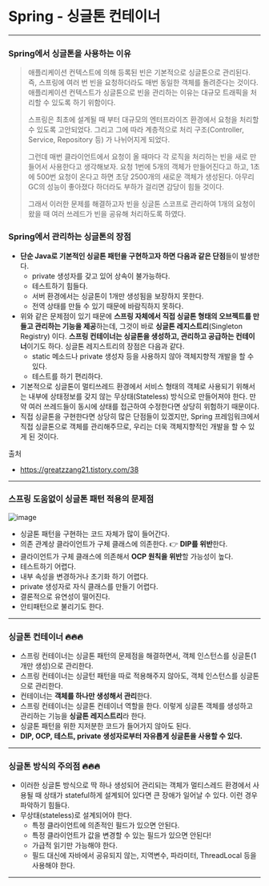 # Spring - 싱글톤 컨테이너

---

### Spring에서 싱글톤을 사용하는 이유

> 애플리케이션 컨텍스트에 의해 등록된 빈은 기본적으로 싱글톤으로 관리된다. 즉, 스프링에 여러 번 빈을 요청하더라도 매번 동일한 객체를 돌려준다는 것이다. 애플리케이션 컨텍스트가 싱글톤으로 빈을 관리하는 이유는 대규모 트래픽을 처리할 수 있도록 하기 위함이다.
>
> 스프링은 최초에 설계될 때 부터 대규모의 엔터프라이즈 환경에서 요청을 처리할 수 있도록 고안되었다. 그리고 그에 따라 계층적으로 처리 구조(Controller, Service, Repository 등) 가 나뉘어지게 되었다.
>
> 그런데 매번 클라이언트에서 요청이 올 때마다 각 로직을 처리하는 빈을 새로 만들어서 사용한다고 생각해보자. 요청 1번에 5개의 객체가 만들어진다고 하고, 1초에 500번 요청이 온다고 하면 초당 2500개의 새로운 객체가 생성된다. 아무리 GC의 성능이 좋아졌다 하더라도 부하가 걸리면 감당이 힘들 것이다.
>
> 그래서 이러한 문제를 해결하고자 빈을 싱글톤 스코프로 관리하여 1개의 요청이 왔을 때 여러 쓰레드가 빈을 공유해 처리하도록 하였다.

### Spring에서 관리하는 싱글톤의 장점

- **단순 Java로 기본적인 싱글톤 패턴을 구현하고자 하면 다음과 같은 단점**들이 발생한다.
  - private 생성자를 갖고 있어 상속이 불가능하다.
  - 테스트하기 힘들다.
  - 서버 환경에서는 싱글톤이 1개만 생성됨을 보장하지 못한다.
  - 전역 상태를 만들 수 있기 때문에 바람직하지 못하다.
- 위와 같은 문제점이 있기 때문에 **스프링 자체에서 직접 싱글톤 형태의 오브젝트를 만들고 관리하는 기능을 제공**하는데, 그것이 바로 **싱글톤 레지스트리**(Singleton Registry) 이다. **스프링 컨테이너는 싱글톤을 생성하고, 관리하고 공급하는 컨테이너**이기도 하다. 싱글톤 레지스트리의 장점은 다음과 같다.
  - static 메소드나 private 생성자 등을 사용하지 않아 객체지향적 개발을 할 수 있다.
  - 테스트를 하기 편리하다.
- 기본적으로 싱글톤이 멀티쓰레드 환경에서 서비스 형태의 객체로 사용되기 위해서는 내부에 상태정보를 갖지 않는 무상태(Stateless) 방식으로 만들어져야 한다. 만약 여러 쓰레드들이 동시에 상태를 접근하여 수정한다면 상당히 위험하기 때문이다.
- 직접 싱글톤을 구현한다면 상당히 많은 단점들이 있겠지만, Spring 프레임워크에서 직접 싱글톤으로 객체를 관리해주므로, 우리는 더욱 객체지향적인 개발을 할 수 있게 된 것이다.

출처

- https://greatzzang21.tistory.com/38

---

### 스프링 도움없이 싱글톤 패턴 적용의 문제점

![image](https://user-images.githubusercontent.com/122634701/215333514-c8485a0f-6116-49d7-a4dc-556bf88e70a9.png)

- 싱글톤 패턴을 구현하는 코드 자체가 많이 들어간다.
- 의존 관계상 클라이언트가 구체 클래스에 의존한다. 👉 **DIP를 위반**한다.
- 클라이언트가 구체 클래스에 의존해서 **OCP 원칙을 위반**할 가능성이 높다.
- 테스트하기 어렵다.
- 내부 속성을 변경하거나 초기화 하기 어렵다.
- private 생성자로 자식 클래스를 만들기 어렵다.
- 결론적으로 유연성이 떨어진다.
- 안티패턴으로 불리기도 한다.

---

### 싱글톤 컨테이너 🔥🔥🔥

- 스프링 컨테이너는 싱글톤 패턴의 문제점을 해결하면서, 객체 인스턴스를 싱글톤(1개만 생성)으로 관리한다.
- 스프링 컨테이너는 싱글턴 패턴을 따로 적용해주지 않아도, 객체 인스턴스를 싱글톤으로 관리한다.
- 컨테이너는 **객체를 하나만 생성해서 관리**한다.
- 스프링 컨테이너는 싱글톤 컨테이너 역할을 한다. 이렇게 싱글톤 객체를 생성하고 관리하는 기능을 **싱글톤 레지스트리**라 한다.
- 싱글톤 패턴을 위한 지저분한 코드가 들어가지 않아도 된다.
- **DIP, OCP, 테스트, private 생성자로부터 자유롭게 싱글톤을 사용할 수 있다.**

---

### 싱글톤 방식의 주의점 🔥🔥🔥

- 이러한 싱글톤 방식으로 딱 하나 생성되어 관리되는 객체가 멀티스레드 환경에서 사용될 때 상태가 stateful하게 설계되어 있다면 큰 장애가 일어날 수 있다. 이런 경우 파악하기 힘들다.
- 무상태(stateless)로 설계되어야 한다.
  - 특정 클라이언트에 의존적인 필드가 있으면 안된다.
  - 특정 클라이언트가 값을 변경할 수 있는 필드가 있으면 안된다!
  - 가급적 읽기만 가능해야 한다.
  - 필드 대신에 자바에서 공유되지 않는, 지역변수, 파라미터, ThreadLocal 등을 사용해야 한다.

---

